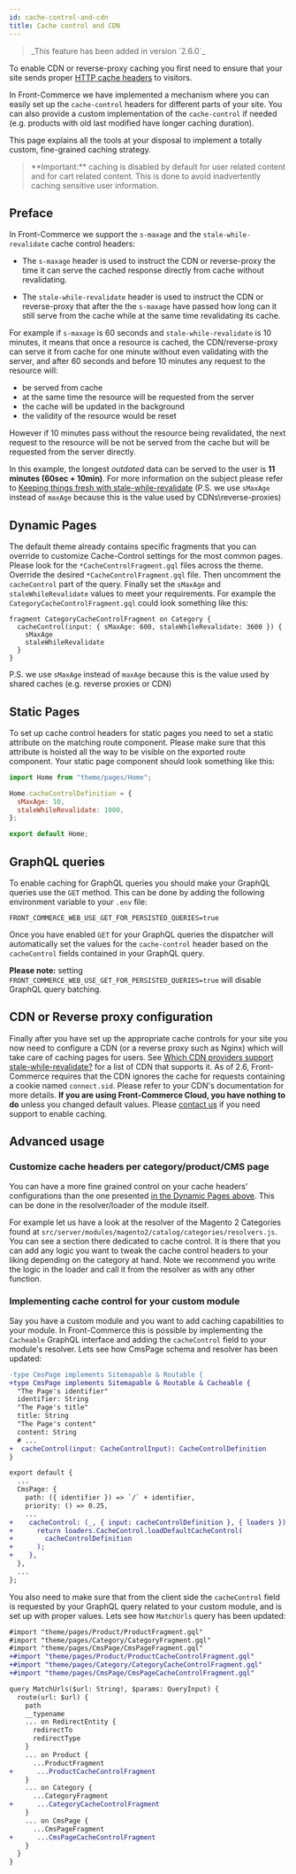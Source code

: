 ```yaml
---
id: cache-control-and-cdn
title: Cache control and CDN
---
```


<blockquote class="feature--new">
  _This feature has been added in version `2.6.0`_
</blockquote>

To enable CDN or reverse-proxy caching you first need to ensure that your site sends proper [HTTP cache headers](https://developer.mozilla.org/en-US/docs/Web/HTTP/Headers/Cache-Control) to visitors.

In Front-Commerce we have implemented a mechanism where you can easily set up the `cache-control` headers for different parts of your site. You can also provide a custom implementation of the `cache-control` if needed (e.g. products with old last modified have longer caching duration).

This page explains all the tools at your disposal to implement a totally custom, fine-grained caching strategy.

<blockquote class="important">
**Important:** caching is disabled by default for user related content and for cart related content. This is done to avoid inadvertently caching sensitive user information.
</blockquote>

## Preface

In Front-Commerce we support the `s-maxage` and the `stale-while-revalidate` cache control headers:

- The `s-maxage` header is used to instruct the CDN or reverse-proxy the time it can serve the cached response directly from cache without revalidating.

- The `stale-while-revalidate` header is used to instruct the CDN or reverse-proxy that after the the `s-maxage` have passed how long can it still serve from the cache while at the same time revalidating its cache.

For example if `s-maxage` is 60 seconds and `stale-while-revalidate` is 10 minutes, it means that once a resource is cached, the CDN/reverse-proxy can serve it from cache for one minute without even validating with the server, and after 60 seconds and before 10 minutes any request to the resource will:

- be served from cache
- at the same time the resource will be requested from the server
- the cache will be updated in the background
- the validity of the resource would be reset

However if 10 minutes pass without the resource being revalidated, the next request to the resource will be not be served from the cache but will be requested from the server directly.

In this example, the longest _outdated_ data can be served to the user is **11 minutes (60sec + 10min)**. For more information on the subject please refer to [Keeping things fresh with stale-while-revalidate](https://web.dev/stale-while-revalidate/) (P.S. we use `sMaxAge` instead of `maxAge` because this is the value used by CDNs\reverse-proxies)

## Dynamic Pages

The default theme already contains specific fragments that you can override to customize Cache-Control settings for the most common pages. Please look for the `*CacheControlFragment.gql` files across the theme. Override the desired `*CacheControlFragment.gql` file. Then uncomment the `cacheControl` part of the query. Finally set the `sMaxAge` and `staleWhileRevalidate` values to meet your requirements. For example the `CategoryCacheControlFragment.gql` could look something like this:

```gql
fragment CategoryCacheControlFragment on Category {
  cacheControl(input: { sMaxAge: 600, staleWhileRevalidate: 3600 }) {
    sMaxAge
    staleWhileRevalidate
  }
}
```

P.S. we use `sMaxAge` instead of `maxAge` because this is the value used by shared caches (e.g. reverse proxies or CDN)

## Static Pages

To set up cache control headers for static pages you need to set a static attribute on the matching route component. Please make sure that this attribute is hoisted all the way to be visible on the exported route component. Your static page component should look something like this:

```js
import Home from "theme/pages/Home";

Home.cacheControlDefinition = {
  sMaxAge: 10,
  staleWhileRevalidate: 1000,
};

export default Home;
```

## GraphQL queries

To enable caching for GraphQL queries you should make your GraphQL queries use the `GET` method. This can be done by adding the following environment variable to your `.env` file:

```
FRONT_COMMERCE_WEB_USE_GET_FOR_PERSISTED_QUERIES=true
```

Once you have enabled `GET` for your GraphQL queries the dispatcher will automatically set the values for the `cache-control` header based on the `cacheControl` fields contained in your GraphQL query.

**Please note:** setting `FRONT_COMMERCE_WEB_USE_GET_FOR_PERSISTED_QUERIES=true` will disable GraphQL query batching.

## CDN or Reverse proxy configuration

Finally after you have set up the appropriate cache controls for your site you now need to configure a CDN (or a reverse proxy such as Nginx) which will take care of caching pages for users. See [Which CDN providers support stale-while-revalidate?](https://www.ctrl.blog/entry/cdn-rfc5861-support.html) for a list of CDN that supports it. As of 2.6, Front-Commerce requires that the CDN ignores the cache for requests containing a cookie named `connect.sid`. Please refer to your CDN's documentation for more details. **If you are using Front-Commerce Cloud, you have nothing to do** unless you changed default values. Please [contact us](support@front-commerce.com) if you need support to enable caching.

## Advanced usage

### Customize cache headers per category/product/CMS page

You can have a more fine grained control on your cache headers' configurations than the one presented [in the Dynamic Pages above](#Dynamic-Pages). This can be done in the resolver/loader of the module itself.

For example let us have a look at the resolver of the Magento 2 Categories found at `src/server/modules/magento2/catalog/categories/resolvers.js`. You can see a section there dedicated to cache control. It is there that you can add any logic you want to tweak the cache control headers to your liking depending on the category at hand. Note we recommend you write the logic in the loader and call it from the resolver as with any other function.

### Implementing cache control for your custom module

Say you have a custom module and you want to add caching capabilities to your module. In Front-Commerce this is possible by implementing the `Cacheable` GraphQL interface and adding the `cacheControl` field to your module's resolver. Lets see how CmsPage schema and resolver has been updated:

```diff
-type CmsPage implements Sitemapable & Routable {
+type CmsPage implements Sitemapable & Routable & Cacheable {
  "The Page's identifier"
  identifier: String
  "The Page's title"
  title: String
  "The Page's content"
  content: String
  # ...
+  cacheControl(input: CacheControlInput): CacheControlDefinition
}
```

```diff
export default {
  ...
  CmsPage: {
    path: ({ identifier }) => `/` + identifier,
    priority: () => 0.25,
    ...
+    cacheControl: (_, { input: cacheControlDefinition }, { loaders }) => {
+      return loaders.CacheControl.loadDefaultCacheControl(
+        cacheControlDefinition
+      );
+    },
  },
  ...
};
```

You also need to make sure that from the client side the `cacheControl` field is requested by your GraphQL query related to your custom module, and is set up with proper values. Lets see how `MatchUrls` query has been updated:

```diff
#import "theme/pages/Product/ProductFragment.gql"
#import "theme/pages/Category/CategoryFragment.gql"
#import "theme/pages/CmsPage/CmsPageFragment.gql"
+#import "theme/pages/Product/ProductCacheControlFragment.gql"
+#import "theme/pages/Category/CategoryCacheControlFragment.gql"
+#import "theme/pages/CmsPage/CmsPageCacheControlFragment.gql"

query MatchUrls($url: String!, $params: QueryInput) {
  route(url: $url) {
    path
    __typename
    ... on RedirectEntity {
      redirectTo
      redirectType
    }
    ... on Product {
      ...ProductFragment
+      ...ProductCacheControlFragment
    }
    ... on Category {
      ...CategoryFragment
+      ...CategoryCacheControlFragment
    }
    ... on CmsPage {
      ...CmsPageFragment
+      ...CmsPageCacheControlFragment
    }
  }
}
```
